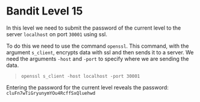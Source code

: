 # Bandit Level 15

In this level we need to submit the password of the current level to the server `localhost` on port `30001` using ssl.

To do this we need to use the command `openssl`. This command, with the argument `s_client`, encrypts data with ssl and then sends it to a server. We need the arguments `-host` and  `-port` to specify where we are sending the data.
> `openssl s_client -host localhost -port 30001`

Entering the password for the current level reveals the password: `cluFn7wTiGryunymYOu4RcffSxQluehwd`
